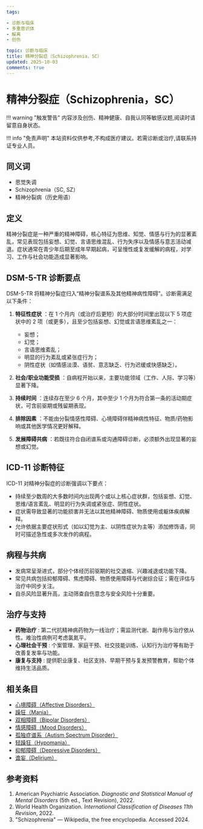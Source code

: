 ```yaml
---
tags:

- 诊断与临床
- 多重意识体
- 解离
- 创伤

topic: 诊断与临床
title: 精神分裂症（Schizophrenia，SC）
updated: 2025-10-03
comments: true
---
```


# 精神分裂症（Schizophrenia，SC）

!!! warning "触发警告"
    内容涉及创伤、精神健康、自我认同等敏感议题,阅读时请留意自身状态。

!!! info "免责声明"
    本站资料仅供参考,不构成医疗建议。若需诊断或治疗,请联系持证专业人员。

## 同义词

- 思觉失调
- Schizophrenia（SC, SZ）
- 精神分裂病（历史用语）

## 定义

精神分裂症是一种严重的精神障碍，核心特征为思维、知觉、情感与行为的显著紊乱，常见表现包括妄想、幻觉、言语思维混乱、行为失序以及情感与意志活动减退。症状通常在青少年后期至成年早期起病，可呈慢性或复发缓解的病程，对学习、工作与社会功能造成显著影响。

## DSM-5-TR 诊断要点

DSM-5-TR 将精神分裂症归入“精神分裂谱系及其他精神病性障碍”。诊断需满足以下条件：

1. **特征性症状** ：在 1 个月内（或治疗后更短）的大部分时间里出现以下 5 项症状中的 2 项（或更多），且至少包括妄想、幻觉或言语思维紊乱之一：

    - 妄想；
    - 幻觉；
    - 言语思维紊乱；
    - 明显的行为紊乱或紧张症行为；
    - 阴性症状（如情感淡漠、语贫、意志缺乏、行为迟缓或快感缺乏）。

2. **社会/职业功能受损** ：自病程开始以来，主要功能领域（工作、人际、学习等）显著下降。
3. **持续时间** ：连续存在至少 6 个月，其中至少 1 个月为符合第一条的活动期症状，可含前驱期或残留期表现。
4. **排除因素** ：不能由分裂情感性障碍、心境障碍伴精神病性特征、物质/药物影响或其他医学情况更好解释。
5. **发展障碍共病** ：若既往符合自闭谱系或沟通障碍诊断，必须额外出现显著的妄想或幻觉。

## ICD-11 诊断特征

ICD-11 对精神分裂症的诊断强调以下要点：

- 持续至少数周的大多数时间内出现两个或以上核心症状群，包括妄想、幻觉、思维/语言紊乱、明显的行为失调或紧张症、阴性症状。
- 症状需导致显著的功能损害并无法以其他精神障碍、物质使用或躯体疾病解释。
- 允许依据主要症状形式（如以幻觉为主、以阴性症状为主等）添加修饰语，同时可描述急性或多次发作的病程。

## 病程与共病

- 发病常呈渐进式，部分个体经历前驱期的社交退缩、兴趣减退或功能下降。
- 常见共病包括抑郁障碍、焦虑障碍、物质使用障碍与代谢综合征；需在评估与治疗中同步关注。
- 自杀风险显著升高，主动筛查自伤意念与安全风险十分重要。

## 治疗与支持

- **药物治疗** : 第二代抗精神病药物为一线治疗；需监测代谢、副作用与治疗依从性。难治性病例可考虑氯氮平。
- **心理社会干预** : 个案管理、家庭干预、社交技能训练、认知行为治疗等有助于改善复发率与功能。
- **康复与支持** : 提供职业康复、社区支持、早期干预与复发预警教育，帮助个体维持生活品质。

## 相关条目

- [心境障碍（Affective Disorders）](Affective-Disorders.md)
- [躁狂（Mania）](Mania.md)
- [双相障碍（Bipolar Disorders）](Bipolar-Disorders.md)
- [情感障碍（Mood Disorders）](Mood-Disorders.md)
- [孤独症谱系（Autism Spectrum Disorder）](Autism-Spectrum-Disorder.md)
- [轻躁狂（Hypomania）](Hypomania.md)
- [抑郁障碍（Depressive Disorders）](Depressive-Disorders.md)
- [谵妄（Delirium）](Delirium.md)

## 参考资料

1. American Psychiatric Association. _Diagnostic and Statistical Manual of Mental Disorders_ (5th ed., Text Revision), 2022.
2. World Health Organization. _International Classification of Diseases 11th Revision_, 2022.
3. "Schizophrenia" — Wikipedia, the free encyclopedia. Accessed 2024.
